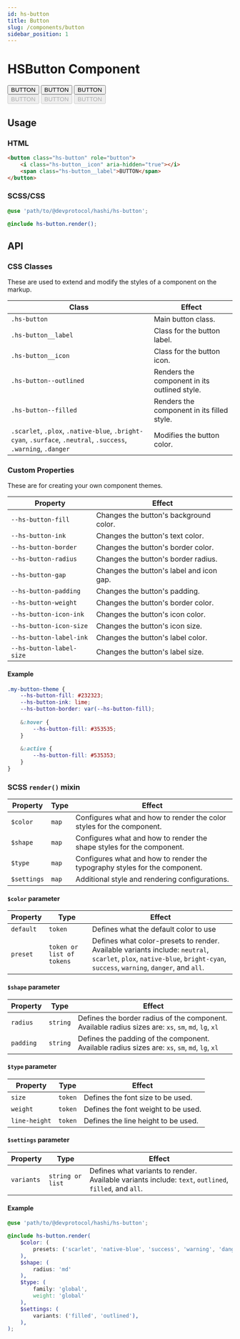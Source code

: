 ```yaml
---
id: hs-button
title: Button
slug: /components/button
sidebar_position: 1
---
```

# HSButton Component
<div class="hs-component-preview col-2">
    <div class="hs-component-preview__row">
        <button class="hs-button native-blue" role="button">
            <span class="hs-button__label">BUTTON</span>
        </button>
        <button class="hs-button hs-button--outlined native-blue" role="button">
            <span class="hs-button__label">BUTTON</span>
        </button>
        <button class="hs-button hs-button--filled native-blue" role="button">
            <span class="hs-button__label">BUTTON</span>
        </button>
    </div>
    <div class="hs-component-preview__row">
        <button class="hs-button native-blue" role="button" disabled>
            <span class="hs-button__label">BUTTON</span>
        </button>
        <button class="hs-button hs-button--outlined native-blue" role="button" disabled>
            <span class="hs-button__label">BUTTON</span>
        </button>
        <button class="hs-button hs-button--filled native-blue" role="button" disabled>
            <span class="hs-button__label">BUTTON</span>
        </button>
    </div>
</div>

## Usage
### HTML
```html
<button class="hs-button" role="button">
    <i class="hs-button__icon" aria-hidden="true"></i>
    <span class="hs-button__label">BUTTON</span>
</button>
```

### SCSS/CSS
```scss
@use 'path/to/@devprotocol/hashi/hs-button';

@include hs-button.render();
```

## API
### CSS Classes
These are used to extend and modify the styles of a component on the markup.

| Class                                                                                                          | Effect                                       |
|----------------------------------------------------------------------------------------------------------------|----------------------------------------------|
| `.hs-button`                                                                                                   | Main button class.                           |
| `.hs-button__label`                                                                                            | Class for the button label.                  |
| `.hs-button__icon`                                                                                             | Class for the button icon.                   |
| `.hs-button--outlined`                                                                                         | Renders the component in its outlined style. |
| `.hs-button--filled`                                                                                           | Renders the component in its filled style.   |
| `.scarlet`, `.plox`, `.native-blue`, `.bright-cyan`, `.surface`, `.neutral`, `.success`, `.warning`, `.danger` | Modifies the button color.                   |

### Custom Properties
These are for creating your own component themes.

| Property                 | Effect                                   |
|--------------------------|------------------------------------------|
| `--hs-button-fill`       | Changes the button's background color.   |
| `--hs-button-ink`        | Changes the button's text color.         |
| `--hs-button-border`     | Changes the button's border color.       |
| `--hs-button-radius`     | Changes the button's border radius.      |
| `--hs-button-gap`        | Changes the button's label and icon gap. |
| `--hs-button-padding`    | Changes the button's padding.            |
| `--hs-button-weight`     | Changes the button's border color.       |
| `--hs-button-icon-ink`   | Changes the button's icon color.         |
| `--hs-button-icon-size`  | Changes the button's icon size.          |
| `--hs-button-label-ink`  | Changes the button's label color.        |
| `--hs-button-label-size` | Changes the button's label size.         |

#### Example
```scss
.my-button-theme {
    --hs-button-fill: #232323;
    --hs-button-ink: lime;
    --hs-button-border: var(--hs-button-fill);
    
    &:hover {
        --hs-button-fill: #353535;
    }
    
    &:active {
        --hs-button-fill: #535353;
    }
}
```
### SCSS `render()` mixin
| Property    | Type  | Effect                                                                     |
|-------------|-------|----------------------------------------------------------------------------|
| `$color`    | `map` | Configures what and how to render the color styles for the component.      |
| `$shape`    | `map` | Configures what and how to render the shape styles for the component.      |
| `$type`     | `map` | Configures what and how to render the typography styles for the component. |
| `$settings` | `map` | Additional style and rendering configurations.                             |

#### `$color` parameter
| Property  | Type                      | Effect                                                                                                                                                                   |
|-----------|---------------------------|--------------------------------------------------------------------------------------------------------------------------------------------------------------------------|
| `default` | `token`                   | Defines what the default color to use                                                                                                                                    |
| `preset`  | `token or list of tokens` | Defines what color-presets to render. Available variants include: `neutral`, `scarlet`, `plox`, `native-blue`, `bright-cyan`, `success`, `warning`, `danger`, and `all`. |

#### `$shape` parameter
| Property  | Type     | Effect                                                                                               |
|-----------|----------|------------------------------------------------------------------------------------------------------|
| `radius`  | `string` | Defines the border radius of the component. Available radius sizes are: `xs`, `sm`, `md`, `lg`, `xl` |
| `padding` | `string` | Defines the padding of the component. Available radius sizes are: `xs`, `sm`, `md`, `lg`, `xl`       |

#### `$type` parameter
| Property      | Type    | Effect                              |
|---------------|---------|-------------------------------------|
| `size`        | `token` | Defines the font size to be used.   |
| `weight`      | `token` | Defines the font weight to be used. |
| `line-height` | `token` | Defines the line height to be used. |

#### `$settings` parameter
| Property   | Type             | Effect                                                                                                |
|------------|------------------|-------------------------------------------------------------------------------------------------------|
| `variants` | `string or list` | Defines what variants to render. Available variants include: `text`, `outlined`, `filled`, and `all`. |

#### Example
```scss
@use 'path/to/@devprotocol/hashi/hs-button';

@include hs-button.render(
    $color: (
        presets: ('scarlet', 'native-blue', 'success', 'warning', 'danger'),
    ),
    $shape: (
        radius: 'md'
    ),
    $type: (
        family: 'global',
        weight: 'global'
    ),
    $settings: (
        variants: ('filled', 'outlined'),
    ),
);
```
